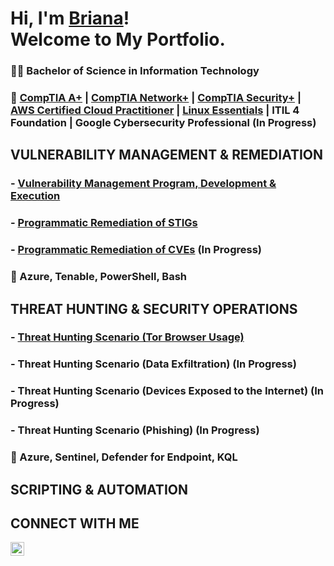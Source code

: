 # Hi, I'm <a href="https://www.linkedin.com/in/brianalwillis/">Briana</a>!<br>Welcome to My Portfolio.

### 👩‍🎓 Bachelor of Science in Information Technology
### 📃 [CompTIA A+](https://www.credly.com/earner/earned/badge/b053f3c0-6e80-4d2e-bb8c-f8f4f8172a40) | [CompTIA Network+](https://www.credly.com/earner/earned/badge/8ca33678-28c0-4119-b5b4-822a320eb803) | [CompTIA Security+](https://www.credly.com/earner/earned/badge/da5ce54c-26da-4b7e-849b-182c826863c5) | [AWS Certified Cloud Practitioner](https://www.credly.com/earner/earned/badge/6f187de9-6d92-4634-b4a7-d0c02943d1af) | [Linux Essentials](https://www.credly.com/earner/earned/badge/043dea14-3383-4b88-86bd-e26f7be1d630) | ITIL 4 Foundation | Google Cybersecurity Professional (In Progress)

## VULNERABILITY MANAGEMENT & REMEDIATION

### - [Vulnerability Management Program, Development & Execution](https://github.com/brianalwillis/vulnerability-management-program) 
### - [Programmatic Remediation of STIGs](https://github.com/brianalwillis/programmatic-vulnerability-remediation)
### - [Programmatic Remediation of CVEs](https://github.com/brianalwillis/programmatic-remediation-CVE) (In Progress)
### 🧰 Azure, Tenable, PowerShell, Bash

## THREAT HUNTING & SECURITY OPERATIONS 

### - [Threat Hunting Scenario (Tor Browser Usage)](https://github.com/brianalwillis/threat-hunting-scenario-tor/blob/main/README.md)
### - Threat Hunting Scenario (Data Exfiltration) (In Progress)
### - Threat Hunting Scenario (Devices Exposed to the Internet) (In Progress)
### - Threat Hunting Scenario (Phishing) (In Progress)
### 🧰 Azure, Sentinel, Defender for Endpoint, KQL

## SCRIPTING & AUTOMATION



## CONNECT WITH ME 

[<img align="left" alt="Briana Willis | LinkedIn" width="22px" src="https://cdn.jsdelivr.net/npm/simple-icons@v3/icons/linkedin.svg" />][linkedin]

[linkedin]: https://linkedin.com/in/brianalwillis

<!--
<img width="35" alt="image" src="https://github.com/user-attachments/assets/2f41c7cd-5ea8-4475-b451-a37161b6c3fb"> 
<img width="35" alt="image" src="https://github.com/user-attachments/assets/77649969-9910-4994-8b96-74a116cfb2a8">
-->
